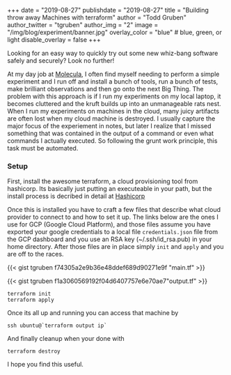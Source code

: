 +++
date = "2019-08-27"
publishdate = "2019-08-27"
title = "Building throw away Machines with terraform"
author = "Todd Gruben"
author_twitter = "tgruben"
author_img = "2"
image = "/img/blog/experiment/banner.jpg"
overlay_color = "blue" # blue, green, or light
disable_overlay = false
+++

Looking for an easy way to quickly try out some new whiz-bang software safely and securely? Look no further!

<!--more-->

At my day job at [Molecula](https://www.molecula.com/), I often find myself needing to perform a simple experiment and I
run off and install a bunch of tools, run a bunch of tests, make brilliant
observations and then go onto the next Big Thing.  The problem with this approach is
if I run my experiments on my local laptop, it becomes cluttered and the kruft
builds up into an unmanageable rats nest.  When I run my experiments on
machines in the cloud, many juicy artifacts are often lost when my cloud machine
is destroyed.  I usually capture the major focus of the experiement in notes,
but later I realize that I missed something that was contained in the output of
a command or even what commands I actually executed.  So following the grunt
work principle, this task must be automated.

### Setup
First, install the awesome terraform, a cloud provisioning tool from
hashicorp. Its basically just putting an executeable in your path, but the
install process is decribed in detail at [Hashicorp](https://learn.hashicorp.com/terraform/getting-started/install.html)

Once this is installed you have to craft a few files that describe what cloud
provider to connect to and how to set it up.  The links below are the ones I use
for GCP (Google Cloud Platform), and those files assume you have exported your google
credentials to a local file `credentials.json` file from the GCP dashboard and you use an RSA key
(~/.ssh/id_rsa.pub) in your home directory. After those files are in place
simply `init` and `apply` and you are off to the races.

{{< gist tgruben f74305a2e9b36e48ddef689d90271e9f "main.tf" >}}

{{< gist tgruben f1a3060569192f04d6407757e6e70ae7"output.tf" >}}

```
terraform init
terraform apply
```
Once its all up and running you can access that machine by

```
ssh ubuntu@`terraform output ip`
```

And finally cleanup when your done with

```
terraform destroy
```

I hope you find this useful.
